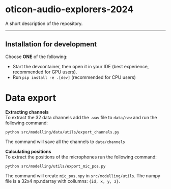 # oticon-audio-explorers-2024

A short description of the repository.

---

## Installation for development
Choose __**ONE**__ of the following:
- Start the devcontainer, then open it in your IDE (best experience, recommended for GPU users).
- Run `pip install -e .[dev]` (recommended for CPU users)


# Data export

**Extracting channels**  
To extract the 32 data channels add the ``.wav`` file to ``data/raw`` and run the following command:
```
python src/modelling/data/utils/export_channels.py
```
The command will save all the channels to ``data/channels``

**Calculating positions**  
To extract the positions of the microphones run the following command:
```
python src/modelling/utils/export_mic_pos.py
```
The command will create ``mic_pos.npy`` in ``src/modelling/utils``.
The numpy file is a 32x4 np.ndarray with collumns: ``{id, x, y, z}``.